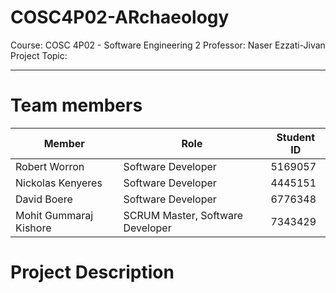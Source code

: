# COSC4P02-ARchaeology
Course: COSC 4P02 - Software Engineering 2
Professor: Naser Ezzati-Jivan
Project Topic: 

---
# Team members
| Member  | Role  | Student ID  |
|---|---|---|
| Robert Worron  | Software Developer  | 5169057  |
| Nickolas Kenyeres  | Software Developer  | 4445151  |
| David Boere  | Software Developer  | 6776348  |
| Mohit Gummaraj Kishore  | SCRUM Master, Software Developer  | 7343429  |

# Project Description








